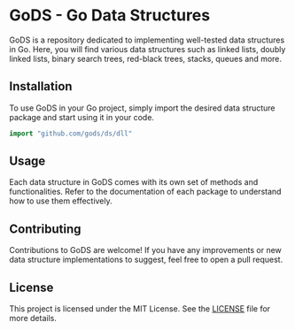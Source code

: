 # GoDS - Go Data Structures

GoDS is a repository dedicated to implementing well-tested data structures in Go. Here, you will find various data structures such as linked lists, doubly linked lists, binary search trees, red-black trees, stacks, queues and more.

## Installation

To use GoDS in your Go project, simply import the desired data structure package and start using it in your code.

```go
import "github.com/gods/ds/dll"
```

## Usage

Each data structure in GoDS comes with its own set of methods and functionalities. Refer to the documentation of each package to understand how to use them effectively.

## Contributing

Contributions to GoDS are welcome! If you have any improvements or new data structure implementations to suggest, feel free to open a pull request.

## License

This project is licensed under the MIT License. See the [LICENSE](LICENSE) file for more details.
